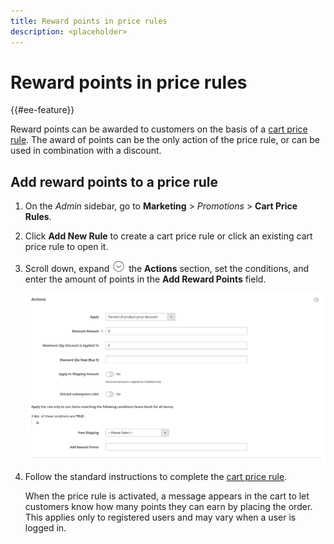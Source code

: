 ```yaml
---
title: Reward points in price rules
description: <placeholder>
---
```

# Reward points in price rules

{{#ee-feature}}

Reward points can be awarded to customers on the basis of a [cart price rule](price-rules-cart.md). The award of points can be the only action of the price rule, or can be used in combination with a discount.

## Add reward points to a price rule

1. On the _Admin_ sidebar, go to **Marketing** > _Promotions_ > **Cart Price Rules**.

1. Click **Add New Rule** to create a cart price rule or click an existing cart price rule to open it.

1. Scroll down, expand ![Expansion selector](../assets/icon-display-expand.png) the **Actions** section, set the conditions, and enter the amount of points in the **Add Reward Points** field.

   ![Cart price rule - reward points](./assets/reward-points-price-rule-actions.png)<!-- zoom -->

1. Follow the standard instructions to complete the [cart price rule](price-rules-cart-create.md).

   When the price rule is activated, a message appears in the cart to let customers know how many points they can earn by placing the order. This applies only to registered users and may vary when a user is logged in.

